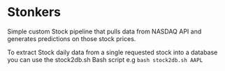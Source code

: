 # Stonkers

Simple custom Stock pipeline that pulls data from NASDAQ API and generates predictions on those stock prices.

To extract Stock daily data from a single requested stock into a database you can use the stock2db.sh Bash script e.g
`bash stock2db.sh AAPL`
